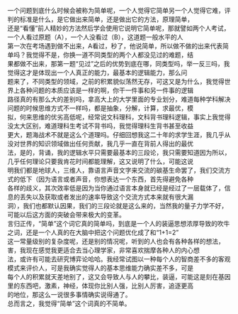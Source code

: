    一个问题到底什么时候会被称为简单呢，一个人觉得它简单另一个人觉得它难，评判的标准是什么，是它做出来简单，还是做出它的方法，原理简单，  
  还是“看懂”前人精妙的方法然后学会使用它说明它简单呢，那就譬如两个人考试，一个人看过原题（A），一个人没看过（B），这道题一般水平的人  
  第一次在考场遇到做不出来，A看过，秒了，他说简单，所以做不做的出来代表简单吗？我觉得不是，你换一道不同类型的两个人都没见过的难题，结  
  果都做不出来，那第一题“见过”之后的优势到底在哪，同类型吗，举一反三吗，我觉得这才是体现出一个人真正的能力，最基本的逻辑能力，那么问  
  题来了，不同类型的领域，之前的积累貌似荡然无存，可这又是为什么，我觉得世界上各种问题的本质应该是一样的啊，你干一件事和另一件事的逻辑  
  路径真的有那么大的差别吗，拿高大上的大学里面的专业划分，难道每种学科解决问题的时候思维方式不一样吗，都是抽象，分解，计算，求最优，模  
  拟，何来思维的优劣高低呢，经常说文科理科，文科背书理科逻辑，事实上我觉得没太大区别，难道理科生考试不背书吗，我觉得理科生背书甚至收益  
  更大，题海战术不就是这么个道理吗。仔细回想我这二十年的求学生涯，我几乎从没对世界的知识领域做出任何贡献，我几乎一直在背前人得出的最优  
  法，是的，背诵，我的逻辑水平只需要最基本的三段论，我只需要知道因为所以，几乎任何理论只要我肯花时间都能理解，这又说明了什么，可能这说  
  明我们都是地球人，三维人，靠语言声音文字来交流的碳基生命罢了，我们交流方式的低下（因为语言或者声音，你想表达一个东西，首先得避免各种  
  各样的歧义，其次效率低是因为当你通过语言本身就已经是经过了一层载体了，信息的丢失以及获取或者发出的速率导致这个交流方式本来就有很大漏  
  洞），我们也都默认因果，我们的三段论就是这么来的，当然我的量子力学不好，可能以后这方面的突破会带来极大的变革。  
      言归正传，“简单”这个词它真的简单吗，到底是一个人的装逼思想浓厚导致的吹牛之词，还是一个人真的在大脑中把这个问题优化成了和“1+1=2”  
  这一常量级别的复杂度呢，还是别的情况呢，听到的人也会有各种各样的想法，害，我现在感觉我更适合去当心理学家，非常喜欢揣摩各种人的内心想  
  法，或许有可能去研究博弈论哈哈。我经常试图以一种每个人的智商差不多的客观模式来评价人，可是我确实觉得人的基本思维能力确实差不多，可是  
  每个人的积累就天差地别了，这又会导致人与人的攀比，装逼，可能这是刻在基因里的东西吧，激素，神经，体现你比别人强，比别人厉害，追逐更高  
  的地位，那这么一说很多事情确实说得通了。  
      总而言之，我觉得“简单”这个词真的不简单。  
      
  
